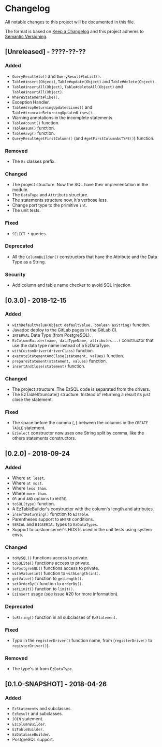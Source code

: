 # Changelog
All notable changes to this project will be documented in this file.

The format is based on [Keep a Changelog](http://keepachangelog.com/en/1.0.0/)
and this project adheres to [Semantic Versioning](http://semver.org/spec/v2.0.0.html).

## [Unreleased] - ????-??-??

### Added
- `QueryResult#to()` and `QueryResult#toList()`.  
- `Table#insert(Object)`, `Table#update(Object)` and `Table#delete(Object)`.  
- `Table#insertAll(Object)`, `Table#deleteAll(Object)` and `Table#insertAll(Object)`.  
- `WhereStatement#like()`.  
- Exception Handler.  
- `Table#dropReturningUpdatedLines()` and `Table#truncateReturningUpdatedLines()`.  
- Warning annotations in the incomplete statements.  
- `Table#count()` function.  
- `Table#sum()` function.  
- `Table#avg()` function.  
- `QueryResult#getFirstColumn()` (and `#getFirstColumnAsTYPE()`) function.  

### Removed
- The `Ez` classes prefix.  

### Changed
- The project structure. Now the SQL have their implementation in the module.  
- The `DataType` and `Attribute` structure.  
- The statements structure now, it's verbose less.  
- Change port type to the primitive `int`.  
- The unit tests.

### Fixed
- `SELECT *` queries.  

### Deprecated
- All the `ColumnBuilder()` constructors that have the Attribute and the Data Type as a String.  

### Security
- Add column and table name checker to avoid SQL Injection.  

## [0.3.0] - 2018-12-15

### Added
- `withDefaultValue(Object defaultValue, boolean asString)` function.
- Javadoc deploy to the GitLab pages in the GitLab CI.
- `INTERVAL` Data Type (from PostgreSQL).
- `EzColumnBuilder(name, dataTypeName, attributes...)` constructor that use the data type name instead of a EzDataType.
- `withCustomDriver(driverClass)` function.
- `executeStatementAndClose(statement, values)` function.
- `prepareStatement(statement, values)` function.
- `insertAndClose(statement)` function.

### Changed
- The project structure. The EzSQL code is separated from the drivers.
- The EzTable#truncate() structure. Instead of returning a result its just close the statement.

### Fixed
- The space before the comma (`,`) between the columns in the `CREATE TABLE` statement.
- `EzSelect` constructor now uses one String split by comma, like the others statements constructors.

## [0.2.0] - 2018-09-24

### Added
- Where `at least`.
- Where `at most`.
- Where `less than`.
- Where `more than`.
- `OR` and `AND` options to `WHERE`.
- `toSQL(type)` function.
- A EzTableBuilder's constructor with the column's length and attributes.
- `insertReturning()` function to `EzTable`.
- Parentheses support to `WHERE` conditions.
- `SERIAL` and `BIGSERIAL` types to `EzDataTypes`.
- Support to custom server's HOSTs used in the unit tests using system envs.

### Changed
- `toMySQL()` functions access to private. 
- `toSQLite()` functions access to private. 
- `toPostgreSQL()` functions access to private. 
- `withValue(int)` function to `withLength(int)`.
- `getValue()` function to `getLength()`.
- `setOrderBy()` function to `orderBy()`.
- `setLimit()` function to `limit()`.
- `EzInsert` usage (see issue #20 for more information).

### Deprecated
- `toString()` function in all subclasses of `EzStatement`.

### Fixed
- Typo in the `registerDriver()` function name, from (`registerDrive()` to `registerDriver()`).

### Removed
- The type's id from `EzDataType`.

## [0.1.0-SNAPSHOT] - 2018-04-26

### Added
- `EzStatements` and subclasses.
- `EzResult` and subclasses.
- `JOIN` statement.
- `EzColumnBuilder`.
- `EzTableBuilder`.
- `EzDatabaseBuilder`.
- PostgreSQL support.
